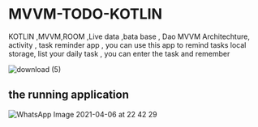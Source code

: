 # MVVM-TODO-KOTLIN

KOTLIN ,MVVM,ROOM ,Live data ,bata base , Dao
MVVM Architechture,  activity , task reminder app , you can use this app to remind tasks
local storage, list your daily task , you can enter the task and remember 


![download (5)](https://user-images.githubusercontent.com/56763840/114218617-4445ec80-9987-11eb-8ef3-eccf8747ea11.png)

## the running application 

![WhatsApp Image 2021-04-06 at 22 42 29](https://user-images.githubusercontent.com/56763840/116131367-edac1280-a6e9-11eb-9466-3833d444e658.jpeg)
